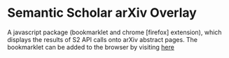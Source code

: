# Semantic Scholar arXiv Overlay

A javascript package (bookmarklet and chrome [firefox] extension), which
displays the results of S2 API calls onto arXiv abstract pages. The bookmarklet
can be added to the browser by visiting
[here](https://mattbierbaum.github.io/semantic-scholar-arxiv-overlay/static/downloads.html)
